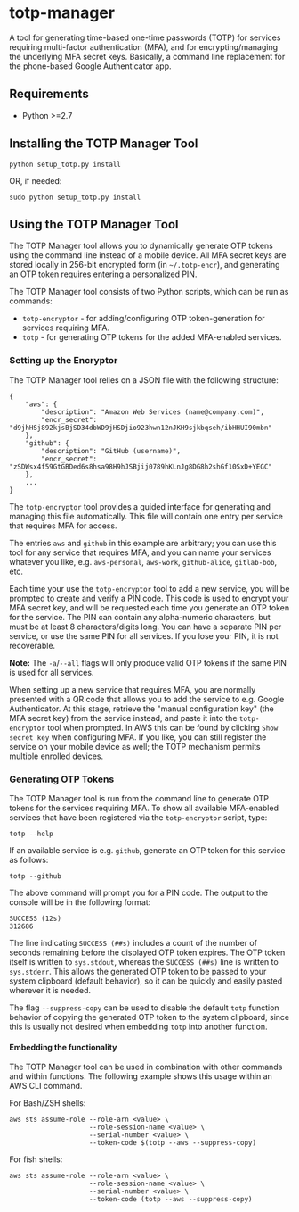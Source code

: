 # totp-manager

A tool for generating time-based one-time passwords (TOTP) for services requiring multi-factor authentication (MFA), and
for encrypting/managing the underlying MFA secret keys. Basically, a command line replacement for the phone-based Google
Authenticator app.


## Requirements

* Python >=2.7


## Installing the TOTP Manager Tool

```
python setup_totp.py install
```

OR, if needed:

```
sudo python setup_totp.py install
```


## Using the TOTP Manager Tool

The TOTP Manager tool allows you to dynamically generate OTP tokens using the command line instead of a mobile device.
All MFA secret keys are stored locally in 256-bit encrypted form (in `~/.totp-encr`), and generating an OTP token
requires entering a personalized PIN.

The TOTP Manager tool consists of two Python scripts, which can be run as commands:
- `totp-encryptor` - for adding/configuring OTP token-generation for services requiring MFA.
- `totp` - for generating OTP tokens for the added MFA-enabled services.


### Setting up the Encryptor

The TOTP Manager tool relies on a JSON file with the following structure:

```
{
    "aws": {
        "description": "Amazon Web Services (name@company.com)",
        "encr_secret": "d9jhHSj892kjsBjSD34dbWD9jHSDjio923hwn12nJKH9sjkbqseh/ibHHUI90mbn"
    },
    "github": {
        "description": "GitHub (username)",
        "encr_secret": "zSDWsx4f59GtGBDed6s8hsa98H9hJSBjij0789hKLnJg8DG8h2shGf10SxD+YEGC"
    },
    ...
}
```

The `totp-encryptor` tool provides a guided interface for generating and managing this file automatically. This file
will contain one entry per service that requires MFA for access.

The entries `aws` and `github` in this example are arbitrary; you can use this tool for any service that requires MFA,
and you can name your services whatever you like, e.g. `aws-personal`, `aws-work`, `github-alice`, `gitlab-bob`, etc.

Each time your use the `totp-encryptor` tool to add a new service, you will be prompted to create and verify a PIN code.
This code is used to encrypt your MFA secret key, and will be requested each time you generate an OTP token for the
service. The PIN can contain any alpha-numeric characters, but must be at least 8 characters/digits long. You can have a
separate PIN per service, or use the same PIN for all services. If you lose your PIN, it is not recoverable.

**Note:** The `-a`/`--all` flags will only produce valid OTP tokens if the same PIN is used for all services.

When setting up a new service that requires MFA, you are normally presented with a QR code that allows you to add the
service to e.g. Google Authenticator. At this stage, retrieve the "manual configuration key" (the MFA secret key) from
the service instead, and paste it into the `totp-encryptor` tool when prompted. In AWS this can be found by clicking
`Show secret key` when configuring MFA. If you like, you can still register the service on your mobile device as well;
the TOTP mechanism permits multiple enrolled devices.


### Generating OTP Tokens

The TOTP Manager tool is run from the command line to generate OTP tokens for the services requiring MFA. To show all
available MFA-enabled services that have been registered via the `totp-encryptor` script, type:

```
totp --help
```

If an available service is e.g. `github`, generate an OTP token for this service as follows:

```
totp --github
```

The above command will prompt you for a PIN code. The output to the console will be in the following format:

```
SUCCESS (12s)
312686
```

The line indicating `SUCCESS (##s)` includes a count of the number of seconds remaining before the displayed OTP token
expires. The OTP token itself is written to `sys.stdout`, whereas the `SUCCESS (##s)` line is written to `sys.stderr`.
This allows the generated OTP token to be passed to your system clipboard (default behavior), so it can be quickly and
easily pasted wherever it is needed.

The flag `--suppress-copy` can be used to disable the default `totp` function behavior of copying the generated OTP
token to the system clipboard, since this is usually not desired when embedding `totp` into another function.

#### Embedding the functionality

The TOTP Manager tool can be used in combination with other commands and within functions. The following example shows
this usage within an AWS CLI command.

For Bash/ZSH shells:

```
aws sts assume-role --role-arn <value> \
                    --role-session-name <value> \
                    --serial-number <value> \
                    --token-code $(totp --aws --suppress-copy)
```

For fish shells:

```
aws sts assume-role --role-arn <value> \
                    --role-session-name <value> \
                    --serial-number <value> \
                    --token-code (totp --aws --suppress-copy)
```
